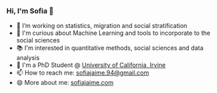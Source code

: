 ### Hi, I'm Sofia 👋

- 🔭 I’m working on statistics, migration and social stratification
- 👀 I'm curious about Machine Learning and tools to incorporate to the social sciences
- 📚 I'm interested in quantitative methods, social sciences and data analysis
- 💼 I'm a PhD Student @ [University of California, Irvine](https://www.sociology.uci.edu/grad/students.php)
- 📫 How to reach me: sofiajaime.94@gmail.com
- 😄 More about me: [sofiajaime.com](https://www.sofiajaime.com)
